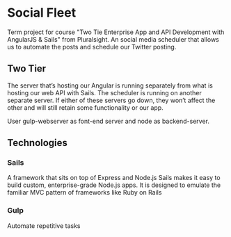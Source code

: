 # Social Fleet
Term project for course "Two Tie Enterprise App and API Development with AngularJS & Sails" from Pluralsight.
An social media scheduler that allows us to automate the posts and schedule our Twitter posting.
## Two Tier
The server that’s hosting our Angular is running separately from what is hosting our web API with Sails. The scheduler is running on another separate server.
If either of these servers go down, they won’t affect the other and will still retain some functionality or our app.

User gulp-webserver as font-end server and node as backend-server.
## Technologies
### Sails
A framework that sits on top of Express and Node.js
Sails makes it easy to build custom, enterprise-grade Node.js apps. It is designed to emulate the familiar MVC pattern of frameworks like Ruby on Rails
### Gulp
Automate repetitive tasks

